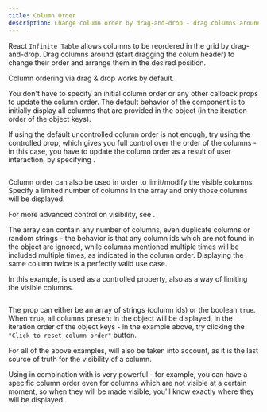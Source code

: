 ```yaml
---
title: Column Order
description: Change column order by drag-and-drop - drag columns around and reorder them live
---
```


React `Infinite Table` allows columns to be reordered in the grid by drag-and-drop. Drag columns around (start dragging the colum header) to change their order and arrange them in the desired position.

<Note>

Column ordering via drag & drop works by default.

</Note>

You don't have to specify an initial column order or any other callback props to update the column order. The default behavior of the component is to initially display all columns that are provided in the <PropLink name="columns" /> object (in the iteration order of the object keys).

If using the <PropLink name="defaultColumnOrder" code={false}>default uncontrolled column order</PropLink> is not enough, try using the controlled <PropLink name="columnOrder" /> prop, which gives you full control over the order of the columns - in this case, you have to update the column order as a result of user interaction, by specifying <PropLink name="onColumnOrderChange" />.

<Sandpack title="Column reordering via drag & drop with controlled `columnOrder`">

```tsx file="$DOCS/reference/columnOrder-example.page.tsx"

```

</Sandpack>

<Note>

Column order can also be used in order to limit/modify the visible columns. Specify a limited number of columns in the <PropLink name="columnOrder" /> array and only those columns will be displayed.

For more advanced control on visibility, see <PropLink name="columnVisibility" />.

</Note>

The <PropLink name="columnOrder" /> array can contain any number of columns, even duplicate columns or random strings - the behavior is that any column ids which are not found in the <PropLink name="columns" /> object are ignored, while columns mentioned multiple times will be included multiple times, as indicated in the column order. Displaying the same column twice is a perfectly valid use case.

<Sandpack title="Advanced column order example">

<Description>
In this example, <PropLink name="columnOrder" /> is used as a controlled property, also as a way of limiting the visible columns.
</Description>

```tsx file="$DOCS/reference/columnOrder-advanced-example.page.tsx"

```

</Sandpack>

<Note>

The <PropLink name="columnOrder" /> prop can either be an array of strings (column ids) or the boolean `true`. When `true`, all columns present in the <PropLink name="columns" /> object will be displayed, in the iteration order of the object keys - in the example above, try clicking the `"Click to reset column order"` button.

</Note>

For all of the above examples, <PropLink name="columnVisibility" /> will also be taken into account, as it is the last source of truth for the visibility of a column.

Using <PropLink name="columnOrder" /> in combination with <PropLink name="columnVisibility" /> is very powerful - for example, you can have a specific column order even for columns which are not visible at a certain moment, so when they will be made visible, you'll know exactly where they will be displayed.
